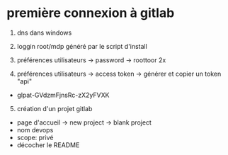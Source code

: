 # première connexion à gitlab

1. dns dans windows
2. loggin root/mdp généré par le script d'install

3. préférences utilisateurs -> password -> roottoor 2x

4. préférences utilisateurs -> access token -> générer et copier un token "api"
  * glpat-GVdzmFjnsRc-zX2yFVXK

5. création d'un projet gitlab
  * page d'accueil -> new project -> blank project
  * nom devops
  * scope: privé
  * décocher le README
  